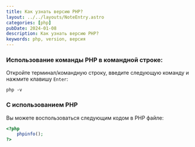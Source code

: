 ```yaml
---
title: Как узнать версию PHP?
layout: ../../layouts/NoteEntry.astro
categories: [php]
pubDate: 2024-01-08
description: Как узнать версию PHP?
keywords: php, version, версия
---
```


### Использование команды PHP в командной строке:

Откройте терминал/командную строку, введите следующую команду и нажмите клавишу `Enter`:

```
php -v
```

### С использованием PHP

Вы можете воспользоваться следующим кодом в PHP файле:

```php
<?php
    phpinfo();
?>
```

